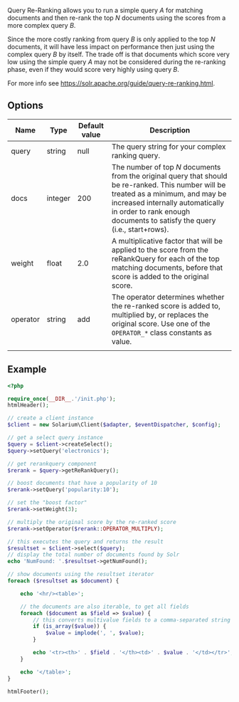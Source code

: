 Query Re-Ranking allows you to run a simple query _A_ for matching documents and then re-rank the top _N_ documents using the scores from a more complex query _B_.

Since the more costly ranking from query _B_ is only applied to the top _N_ documents, it will have less impact on performance then just using the complex query _B_ by itself. The trade off is that documents which score very low using the simple query _A_ may not be considered during the re-ranking phase, even if they would score very highly using query _B_.

For more info see <https://solr.apache.org/guide/query-re-ranking.html>.

Options
-------

| Name     | Type    | Default value | Description                                                                                                                                                                                                                                          |
|----------|---------|---------------|------------------------------------------------------------------------------------------------------------------------------------------------------------------------------------------------------------------------------------------------------|
| query    | string  | null          | The query string for your complex ranking query.                                                                                                                                                                                                     |
| docs     | integer | 200           | The number of top _N_ documents from the original query that should be re-ranked. This number will be treated as a minimum, and may be increased internally automatically in order to rank enough documents to satisfy the query (i.e., start+rows). |
| weight   | float   | 2.0           | A multiplicative factor that will be applied to the score from the reRankQuery for each of the top matching documents, before that score is added to the original score.                                                                             |
| operator | string  | add           | The operator determines whether the re-ranked score is added to, multiplied by, or replaces the original score. Use one of the `OPERATOR_*` class constants as value.                                                                                |
||

Example
-------

```php
<?php

require_once(__DIR__.'/init.php');
htmlHeader();

// create a client instance
$client = new Solarium\Client($adapter, $eventDispatcher, $config);

// get a select query instance
$query = $client->createSelect();
$query->setQuery('electronics');

// get rerankquery component
$rerank = $query->getReRankQuery();

// boost documents that have a popularity of 10
$rerank->setQuery('popularity:10');

// set the "boost factor"
$rerank->setWeight(3);

// multiply the original score by the re-ranked score
$rerank->setOperator($rerank::OPERATOR_MULTIPLY);

// this executes the query and returns the result
$resultset = $client->select($query);
// display the total number of documents found by Solr
echo 'NumFound: '.$resultset->getNumFound();

// show documents using the resultset iterator
foreach ($resultset as $document) {

    echo '<hr/><table>';

    // the documents are also iterable, to get all fields
    foreach ($document as $field => $value) {
        // this converts multivalue fields to a comma-separated string
        if (is_array($value)) {
            $value = implode(', ', $value);
        }

        echo '<tr><th>' . $field . '</th><td>' . $value . '</td></tr>';
    }

    echo '</table>';
}

htmlFooter();

```
